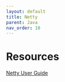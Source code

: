 ```yaml
---
layout: default
title: Netty
parent: Java
nav_order: 10
---
```


# Resources
[Netty User Guide](https://netty.io/wiki/user-guide-for-4.x.html)

